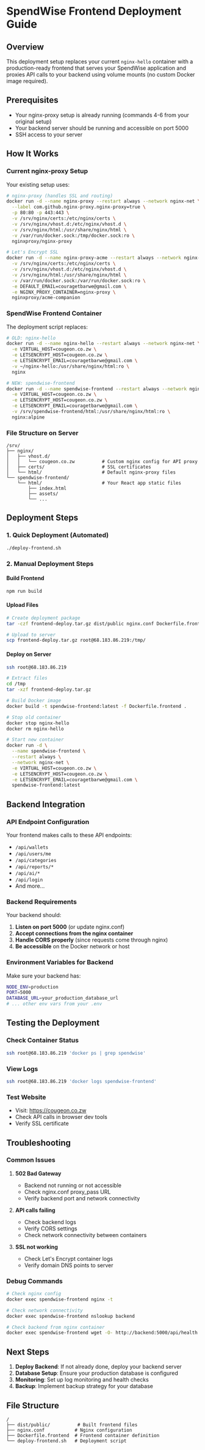 # SpendWise Frontend Deployment Guide

## Overview
This deployment setup replaces your current `nginx-hello` container with a production-ready frontend that serves your SpendWise application and proxies API calls to your backend using volume mounts (no custom Docker image required).

## Prerequisites
- Your nginx-proxy setup is already running (commands 4-6 from your original setup)
- Your backend server should be running and accessible on port 5000
- SSH access to your server

## How It Works

### Current nginx-proxy Setup
Your existing setup uses:
```bash
# nginx-proxy (handles SSL and routing)
docker run -d --name nginx-proxy --restart always --network nginx-net \
  --label com.github.nginx-proxy.nginx-proxy=true \
  -p 80:80 -p 443:443 \
  -v /srv/nginx/certs:/etc/nginx/certs \
  -v /srv/nginx/vhost.d:/etc/nginx/vhost.d \
  -v /srv/nginx/html:/usr/share/nginx/html \
  -v /var/run/docker.sock:/tmp/docker.sock:ro \
  nginxproxy/nginx-proxy

# Let's Encrypt SSL
docker run -d --name nginx-proxy-acme --restart always --network nginx-net \
  -v /srv/nginx/certs:/etc/nginx/certs \
  -v /srv/nginx/vhost.d:/etc/nginx/vhost.d \
  -v /srv/nginx/html:/usr/share/nginx/html \
  -v /var/run/docker.sock:/var/run/docker.sock:ro \
  -e DEFAULT_EMAIL=couragetbarwe@gmail.com \
  -e NGINX_PROXY_CONTAINER=nginx-proxy \
  nginxproxy/acme-companion
```

### SpendWise Frontend Container
The deployment script replaces:
```bash
# OLD: nginx-hello
docker run -d --name nginx-hello --restart always --network nginx-net \
  -e VIRTUAL_HOST=cougeon.co.zw \
  -e LETSENCRYPT_HOST=cougeon.co.zw \
  -e LETSENCRYPT_EMAIL=couragetbarwe@gmail.com \
  -v ~/nginx-hello:/usr/share/nginx/html:ro \
  nginx

# NEW: spendwise-frontend
docker run -d --name spendwise-frontend --restart always --network nginx-net \
  -e VIRTUAL_HOST=cougeon.co.zw \
  -e LETSENCRYPT_HOST=cougeon.co.zw \
  -e LETSENCRYPT_EMAIL=couragetbarwe@gmail.com \
  -v /srv/spendwise-frontend/html:/usr/share/nginx/html:ro \
  nginx:alpine
```

### File Structure on Server
```
/srv/
├── nginx/
│   ├── vhost.d/
│   │   └── cougeon.co.zw          # Custom nginx config for API proxy
│   ├── certs/                     # SSL certificates
│   └── html/                      # Default nginx-proxy files
└── spendwise-frontend/
    └── html/                      # Your React app static files
        ├── index.html
        ├── assets/
        └── ...
```

## Deployment Steps

### 1. Quick Deployment (Automated)
```bash
./deploy-frontend.sh
```

### 2. Manual Deployment Steps

#### Build Frontend
```bash
npm run build
```

#### Upload Files
```bash
# Create deployment package
tar -czf frontend-deploy.tar.gz dist/public nginx.conf Dockerfile.frontend

# Upload to server
scp frontend-deploy.tar.gz root@68.183.86.219:/tmp/
```

#### Deploy on Server
```bash
ssh root@68.183.86.219

# Extract files
cd /tmp
tar -xzf frontend-deploy.tar.gz

# Build Docker image
docker build -t spendwise-frontend:latest -f Dockerfile.frontend .

# Stop old container
docker stop nginx-hello
docker rm nginx-hello

# Start new container
docker run -d \
  --name spendwise-frontend \
  --restart always \
  --network nginx-net \
  -e VIRTUAL_HOST=cougeon.co.zw \
  -e LETSENCRYPT_HOST=cougeon.co.zw \
  -e LETSENCRYPT_EMAIL=couragetbarwe@gmail.com \
  spendwise-frontend:latest
```

## Backend Integration

### API Endpoint Configuration
Your frontend makes calls to these API endpoints:
- `/api/wallets`
- `/api/users/me`
- `/api/categories`
- `/api/reports/*`
- `/api/ai/*`
- `/api/login`
- And more...

### Backend Requirements
Your backend should:
1. **Listen on port 5000** (or update nginx.conf)
2. **Accept connections from the nginx container**
3. **Handle CORS properly** (since requests come through nginx)
4. **Be accessible** on the Docker network or host

### Environment Variables for Backend
Make sure your backend has:
```bash
NODE_ENV=production
PORT=5000
DATABASE_URL=your_production_database_url
# ... other env vars from your .env
```

## Testing the Deployment

### Check Container Status
```bash
ssh root@68.183.86.219 'docker ps | grep spendwise'
```

### View Logs
```bash
ssh root@68.183.86.219 'docker logs spendwise-frontend'
```

### Test Website
- Visit: https://cougeon.co.zw
- Check API calls in browser dev tools
- Verify SSL certificate

## Troubleshooting

### Common Issues

1. **502 Bad Gateway**
   - Backend not running or not accessible
   - Check nginx.conf proxy_pass URL
   - Verify backend port and network connectivity

2. **API calls failing**
   - Check backend logs
   - Verify CORS settings
   - Check network connectivity between containers

3. **SSL not working**
   - Check Let's Encrypt container logs
   - Verify domain DNS points to server

### Debug Commands
```bash
# Check nginx config
docker exec spendwise-frontend nginx -t

# Check network connectivity
docker exec spendwise-frontend nslookup backend

# Check backend from nginx container
docker exec spendwise-frontend wget -O- http://backend:5000/api/health
```

## Next Steps

1. **Deploy Backend**: If not already done, deploy your backend server
2. **Database Setup**: Ensure your production database is configured
3. **Monitoring**: Set up log monitoring and health checks
4. **Backup**: Implement backup strategy for your database

## File Structure
```
/
├── dist/public/          # Built frontend files
├── nginx.conf           # Nginx configuration
├── Dockerfile.frontend  # Frontend container definition
└── deploy-frontend.sh   # Deployment script
```

